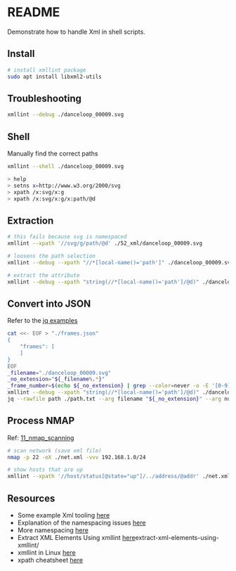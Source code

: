 # README

Demonstrate how to handle Xml in shell scripts.

## Install

```sh
# install xmllint package
sudo apt install libxml2-utils
```

## Troubleshooting

```sh
xmllint --debug ./danceloop_00009.svg 
```

## Shell

Manually find the correct paths

```sh
xmllint --shell ./danceloop_00009.svg 

> help
> setns x=http://www.w3.org/2000/svg
> xpath /x:svg/x:g
> xpath /x:svg/x:g/x:path/@d
```

## Extraction

```sh
# this fails because svg is namespaced
xmllint --xpath '//svg/g/path/@d' ./52_xml/danceloop_00009.svg

# loosens the path selection
xmllint --debug --xpath "//*[local-name()='path']" ./danceloop_00009.svg

# extract the attribute
xmllint --debug --xpath "string(//*[local-name()='path']/@d)" ./danceloop_00009.svg
```

## Convert into JSON

Refer to the [jq examples](../32_jq/README.md)

```sh
cat <<- EOF > "./frames.json"
{
    "frames": [
    ]
}
EOF
_filename="./danceloop_00009.svg"
_no_extension="${_filename%.*}"
_frame_number=$(echo ${_no_extension} | grep --color=never -o -E '[0-9]+')
xmllint --debug --xpath "string(//*[local-name()='path']/@d)" ./danceloop_00009.svg > /path.txt
jq --rawfile path ./path.txt --arg filename "${_no_extension}" --arg number "${_frame_number}" '.frames += [ {"name":$filename, "path":$path, "number":$number | tonumber }]' "./frames.json"
```

## Process NMAP

Ref: [11_nmap_scanning](https://github.com/chrisguest75/sysadmin_examples/tree/master/11_nmap_scanning)  

```sh
# scan network (save xml file)
nmap -p 22 -oX ./net.xml -vvv 192.168.1.0/24   

# show hosts that are up
xmllint --xpath '//host/status[@state="up"]/../address/@addr' ./net.xml
```

## Resources

* Some example Xml tooling [here](https://stackoverflow.com/questions/15461737/how-to-execute-xpath-one-liners-from-shell/15461774)
* Explanation of the namespacing issues [here](https://stackoverflow.com/questions/8264134/xmllint-failing-to-properly-query-with-xpath)
* More namespacing [here](http://blog.powered-up-games.com/wordpress/archives/70)
* Extract XML Elements Using xmllint [here](https://danielmiessler.com/blog/)extract-xml-elements-using-xmllint/
* xmllint in Linux [here](https://www.baeldung.com/linux/xmllint)  
* xpath cheatsheet [here](https://devhints.io/xpath)
